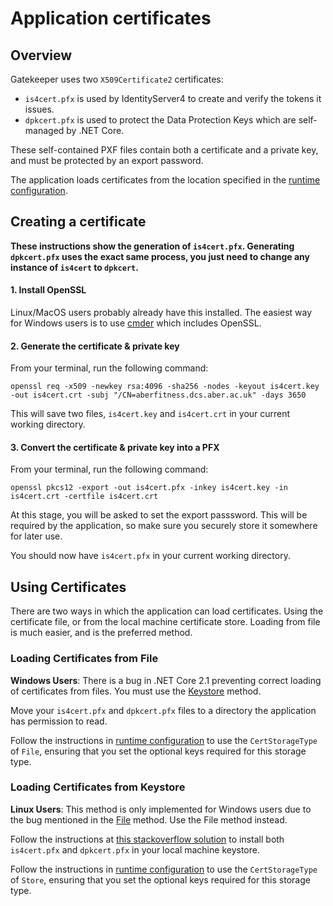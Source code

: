 # Application certificates

## Overview

Gatekeeper uses two `X509Certificate2` certificates:
 * `is4cert.pfx` is used by IdentityServer4 to create and verify the tokens it issues.
 * `dpkcert.pfx` is used to protect the Data Protection Keys which are self-managed by .NET Core.

These self-contained PXF files contain both a certificate and a private key, and must be protected by an export password.

The application loads certificates from the location specified in the [runtime configuration](runtime-configuration.md).

## Creating a certificate

**These instructions show the generation of `is4cert.pfx`.  Generating `dpkcert.pfx` uses the exact same process, you just need to change any instance of `is4cert` to `dpkcert`.**

#### 1. Install OpenSSL
Linux/MacOS users probably already have this installed.  The easiest way for Windows users is to use [cmder](http://cmder.net/) which includes OpenSSL.

#### 2. Generate the certificate & private key

From your terminal, run the following command:

`openssl req -x509 -newkey rsa:4096 -sha256 -nodes -keyout is4cert.key -out is4cert.crt -subj "/CN=aberfitness.dcs.aber.ac.uk" -days 3650`

This will save two files, `is4cert.key` and `is4cert.crt` in your current working directory.

#### 3. Convert the certificate & private key into a PFX

From your terminal, run the following command:

`openssl pkcs12 -export -out is4cert.pfx -inkey is4cert.key -in is4cert.crt -certfile is4cert.crt`

At this stage, you will be asked to set the export passsword.  This will be required by the application, so make sure you securely store it somewhere for later use.

You should now have `is4cert.pfx` in your current working directory.

## Using Certificates

There are two ways in which the application can load certificates.  Using the certificate file, or from the local machine certificate store.  Loading from file is much easier, and is the preferred method.

### Loading Certificates from File

**Windows Users**: There is a bug in .NET Core 2.1 preventing correct loading of certificates from files.  You must use the [Keystore](#Loading-Certificates-from-Keystore) method.

Move your `is4cert.pfx` and `dpkcert.pfx` files to a directory the application has permission to read.

Follow the instructions in [runtime configuration](runtime-configuration.md) to use the `CertStorageType` of `File`, ensuring that you set the optional keys required for this storage type.

### Loading Certificates from Keystore

**Linux Users**: This method is only implemented for Windows users due to the bug mentioned in the [File](#Loading-Certificates-from-File) method.  Use the File method instead.

Follow the instructions at [this stackoverflow solution](https://stackoverflow.com/a/21148852) to install both `is4cert.pfx` and `dpkcert.pfx` in your local machine keystore.

Follow the instructions in [runtime configuration](runtime-configuration.md) to use the `CertStorageType` of `Store`, ensuring that you set the optional keys required for this storage type.